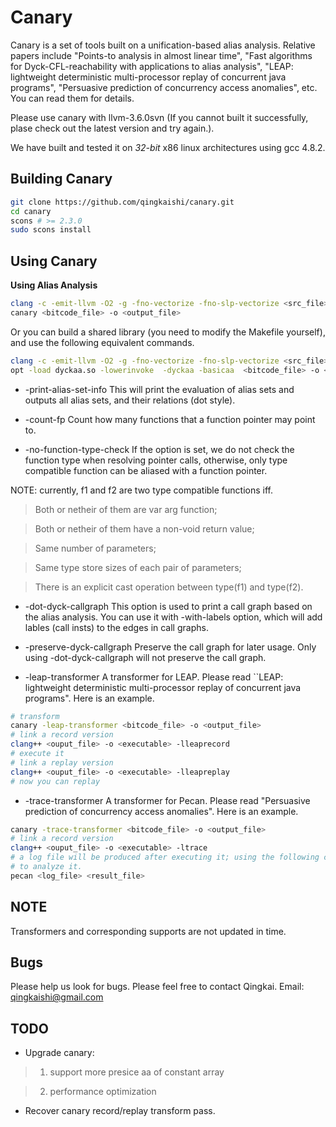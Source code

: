 Canary
======

Canary is a set of tools built on a unification-based alias analysis.
Relative papers include "Points-to analysis in almost linear time", 
"Fast algorithms for Dyck-CFL-reachability with applications to alias 
analysis", "LEAP: lightweight deterministic multi-processor replay of 
concurrent java programs", "Persuasive prediction of concurrency 
access anomalies", etc. You can read them for details.

Please use canary with llvm-3.6.0svn (If you cannot built it successfully,
plase check out the latest version and try again.).

We have built and tested it on *32-bit* x86 linux architectures using
gcc 4.8.2.

Building Canary
------

```bash
git clone https://github.com/qingkaishi/canary.git
cd canary
scons # >= 2.3.0
sudo scons install
```


Using Canary
------

**Using Alias Analysis**

```bash
clang -c -emit-llvm -O2 -g -fno-vectorize -fno-slp-vectorize <src_file> -o <bitcode_file>
canary <bitcode_file> -o <output_file>
```

Or you can build a shared library (you need to modify the Makefile yourself), 
and use the following equivalent commands.

```bash
clang -c -emit-llvm -O2 -g -fno-vectorize -fno-slp-vectorize <src_file> -o <bitcode_file>
opt -load dyckaa.so -lowerinvoke  -dyckaa -basicaa  <bitcode_file> -o <output_file>
```

* -print-alias-set-info
This will print the evaluation of alias sets and outputs all alias sets, and their 
relations (dot style).

* -count-fp
Count how many functions that a function pointer may point to.

* -no-function-type-check
If the option is set, we do not check the function type when resolving pointer
calls, otherwise, only type compatible function can be aliased with a function
pointer.

NOTE: currently, f1 and f2 are two type compatible functions iff.

> Both or netheir of them are var arg function;

> Both or netheir of them have a non-void return value;

> Same number of parameters;

> Same type store sizes of each pair of parameters;

> There is an explicit cast operation between type(f1) and type(f2).

* -dot-dyck-callgraph
This option is used to print a call graph based on the alias analysis.
You can use it with -with-labels option, which will add lables (call insts)
to the edges in call graphs.

* -preserve-dyck-callgraph
Preserve the call graph for later usage. Only using  -dot-dyck-callgraph
will not preserve the call graph.

* -leap-transformer
A transformer for LEAP. Please read ``LEAP: lightweight deterministic 
multi-processor replay of concurrent java programs". Here is an example.

```bash
# transform
canary -leap-transformer <bitcode_file> -o <output_file>
# link a record version
clang++ <ouput_file> -o <executable> -lleaprecord
# execute it
# link a replay version
clang++ <ouput_file> -o <executable> -lleapreplay
# now you can replay
```

* -trace-transformer
A transformer for Pecan. Please read "Persuasive prediction of concurrency 
access anomalies". Here is an example.

```bash
canary -trace-transformer <bitcode_file> -o <output_file>
# link a record version 
clang++ <ouput_file> -o <executable> -ltrace
# a log file will be produced after executing it; using the following command
# to analyze it.  
pecan <log_file> <result_file>
```

NOTE
-----
Transformers and corresponding supports are not updated in time.

Bugs
------

Please help us look for bugs. Please feel free to contact Qingkai.
Email: qingkaishi@gmail.com

TODO
------
* Upgrade canary:

> 1. support more presice aa of constant array

> 2. performance optimization

* Recover canary record/replay transform pass.

